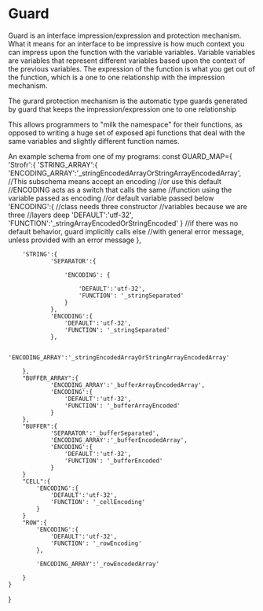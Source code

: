 # Guard
Guard is an interface impression/expression and protection mechanism. What it means for an interface to be impressive is how much context you can impress upon the function with the variable variables. Variable variables are variables that represent different variables based upon the context of the previous variables. The expression of the function is what you get out of the function, which is a one to one relationship with the impression mechanism.

The gurard protection mechanism is the automatic type guards generated by guard that keeps the impression/expression one to one relationship

This allows programmers to "milk the namespace" for their functions, as opposed to writing a huge set of exposed api functions that deal with the same variables and slightly different function names.

An example schema from one of my programs:
const GUARD_MAP={
    'Strofr':{
        'STRING_ARRAY':{
                'ENCODING_ARRAY':'_stringEncodedArrayOrStringArrayEncodedArray',
                //This subschema means accept an encoding
                //or use this default
                //ENCODING acts as a switch that calls the same
                //function using the variable passed as encoding
                //or default variable passed below
                'ENCODING':{
                    //class needs three constructor
                    //variables because we are three
                    //layers deep
                    'DEFAULT':'utf-32',
                    'FUNCTION':'_stringArrayEncodedOrStringEncoded'
                }
                //if there was no default behavior, guard implicitly calls else
                //with general error message, unless provided with an error message
        }, 

        'STRING':{
                'SEPARATOR':{

                    'ENCODING': {

                        'DEFAULT':'utf-32',
                        'FUNCTION': '_stringSeparated'
                    }                    
                }, 
                'ENCODING':{
                    'DEFAULT':'utf-32',
                    'FUNCTION': '_stringSeparated'
                },

                'ENCODING_ARRAY':'_stringEncodedArrayOrStringArrayEncodedArray'

        }, 
        "BUFFER_ARRAY":{
                'ENCODING_ARRAY':'_bufferArrayEncodedArray', 
                'ENCODING':{
                    'DEFAULT':'utf-32',
                    'FUNCTION': '_bufferArrayEncoded'
                }
        },
        "BUFFER":{
		        'SEPARATOR':'_bufferSeparated', 
                'ENCODING_ARRAY':'_bufferEncodedArray', 
                'ENCODING':{
                    'DEFAULT':'utf-32',
                    'FUNCTION': '_bufferEncoded'
                }
        }
        "CELL":{
            'ENCODING':{
                'DEFAULT':'utf-32',
                'FUNCTION': '_cellEncoding'
            }
        }
        "ROW":{
            'ENCODING':{
                'DEFAULT':'utf-32',
                'FUNCTION': '_rowEncoding'
            },

            'ENCODING_ARRAY':'_rowEncodedArray'

        }
    }
}
